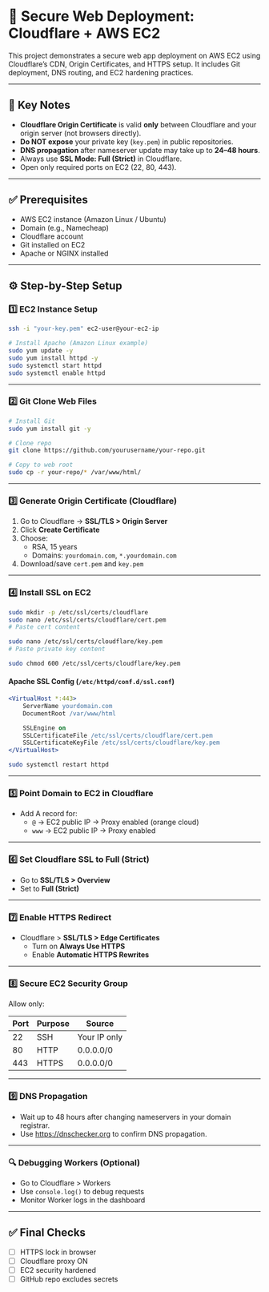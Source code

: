 # 🔐 Secure Web Deployment: Cloudflare + AWS EC2

This project demonstrates a secure web app deployment on AWS EC2 using Cloudflare’s CDN, Origin Certificates, and HTTPS setup. It includes Git deployment, DNS routing, and EC2 hardening practices.

---

## 📌 Key Notes

- **Cloudflare Origin Certificate** is valid **only** between Cloudflare and your origin server (not browsers directly).
- **Do NOT expose** your private key (`key.pem`) in public repositories.
- **DNS propagation** after nameserver update may take up to **24–48 hours**.
- Always use **SSL Mode: Full (Strict)** in Cloudflare.
- Open only required ports on EC2 (22, 80, 443).

---

## ✅ Prerequisites

- AWS EC2 instance (Amazon Linux / Ubuntu)
- Domain (e.g., Namecheap)
- Cloudflare account
- Git installed on EC2
- Apache or NGINX installed

---

## ⚙️ Step-by-Step Setup

### 1️⃣ EC2 Instance Setup

```bash
ssh -i "your-key.pem" ec2-user@your-ec2-ip

# Install Apache (Amazon Linux example)
sudo yum update -y
sudo yum install httpd -y
sudo systemctl start httpd
sudo systemctl enable httpd
```

---

### 2️⃣ Git Clone Web Files

```bash
# Install Git
sudo yum install git -y

# Clone repo
git clone https://github.com/yourusername/your-repo.git

# Copy to web root
sudo cp -r your-repo/* /var/www/html/
```

---

### 3️⃣ Generate Origin Certificate (Cloudflare)

1. Go to Cloudflare → **SSL/TLS > Origin Server**
2. Click **Create Certificate**
3. Choose:
   - RSA, 15 years
   - Domains: `yourdomain.com`, `*.yourdomain.com`
4. Download/save `cert.pem` and `key.pem`

---

### 4️⃣ Install SSL on EC2

```bash
sudo mkdir -p /etc/ssl/certs/cloudflare
sudo nano /etc/ssl/certs/cloudflare/cert.pem
# Paste cert content

sudo nano /etc/ssl/certs/cloudflare/key.pem
# Paste private key content

sudo chmod 600 /etc/ssl/certs/cloudflare/key.pem
```

#### Apache SSL Config (`/etc/httpd/conf.d/ssl.conf`)

```apache
<VirtualHost *:443>
    ServerName yourdomain.com
    DocumentRoot /var/www/html

    SSLEngine on
    SSLCertificateFile /etc/ssl/certs/cloudflare/cert.pem
    SSLCertificateKeyFile /etc/ssl/certs/cloudflare/key.pem
</VirtualHost>
```

```bash
sudo systemctl restart httpd
```

---

### 5️⃣ Point Domain to EC2 in Cloudflare

- Add A record for:
  - `@` → EC2 public IP → Proxy enabled (orange cloud)
  - `www` → EC2 public IP → Proxy enabled

---

### 6️⃣ Set Cloudflare SSL to Full (Strict)

- Go to **SSL/TLS > Overview**
- Set to **Full (Strict)**

---

### 7️⃣ Enable HTTPS Redirect

- Cloudflare > **SSL/TLS > Edge Certificates**
  - Turn on **Always Use HTTPS**
  - Enable **Automatic HTTPS Rewrites**

---

### 8️⃣ Secure EC2 Security Group

Allow only:

| Port | Purpose | Source       |
|------|---------|--------------|
| 22   | SSH     | Your IP only |
| 80   | HTTP    | 0.0.0.0/0    |
| 443  | HTTPS   | 0.0.0.0/0    |

---

### 9️⃣ DNS Propagation

- Wait up to 48 hours after changing nameservers in your domain registrar.
- Use https://dnschecker.org to confirm DNS propagation.

---

### 🔍 Debugging Workers (Optional)

- Go to Cloudflare > Workers
- Use `console.log()` to debug requests
- Monitor Worker logs in the dashboard

---

## ✅ Final Checks

- [ ] HTTPS lock in browser
- [ ] Cloudflare proxy ON
- [ ] EC2 security hardened
- [ ] GitHub repo excludes secrets
